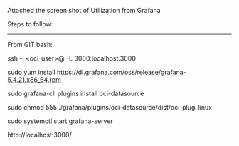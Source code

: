 Attached the screen shot of Utilization from Grafana

Steps to follow:
****************
From GIT bash:

ssh -i <your pub key> <oci_user>@<public IP of that instance> -L 3000:localhost:3000

sudo yum install https://dl.grafana.com/oss/release/grafana-5.4.21.x86_64.rpm

sudo grafana-cli plugins install oci-datasource

sudo chmod 555 ./grafana/plugins/oci-datasource/dist/oci-plug_linux

sudo systemctl start grafana-server

http://localhost:3000/
  
  
